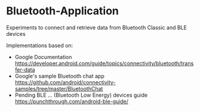 # Bluetooth-Application

Experiments to connect and retrieve data from Bluetooth Classic and BLE devices

Implementations based on:
- Google Documentation https://developer.android.com/guide/topics/connectivity/bluetooth/transfer-data
- Google's sample Bluetooth chat app https://github.com/android/connectivity-samples/tree/master/BluetoothChat
- Pending BLE ... (Bluetooth Low Energy) devices guide https://punchthrough.com/android-ble-guide/

